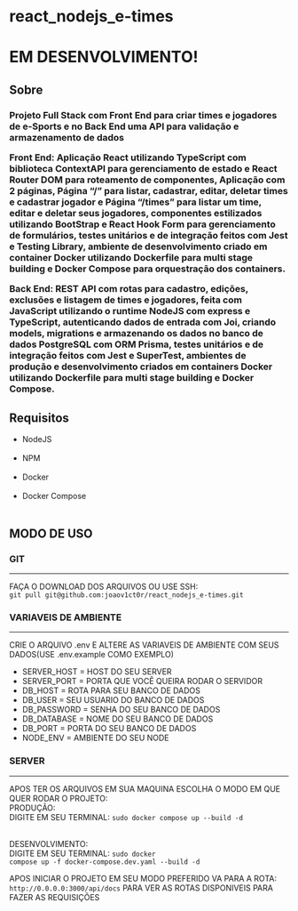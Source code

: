# react_nodejs_e-times

<h1>EM DESENVOLVIMENTO!</h1>

<h2>Sobre</h2>

<h3>
Projeto Full Stack com Front End para criar times e jogadores de e-Sports e no Back End uma API para validação e armazenamento de dados

  
Front End:
Aplicação React utilizando TypeScript com biblioteca ContextAPI para gerenciamento de estado e React Router DOM para roteamento de componentes, Aplicação com 2 páginas, Página “/” para listar, cadastrar, editar, deletar times e cadastrar jogador e Página “/times” para listar um time, editar e deletar seus jogadores, componentes estilizados utilizando BootStrap e React Hook Form para gerenciamento de formulários, testes unitários e de integração feitos com Jest e Testing Library, ambiente de desenvolvimento criado em container Docker utilizando Dockerfile para multi stage building e Docker Compose para orquestração dos containers.

Back End:
REST API com rotas para cadastro, edições, exclusões e listagem de times e jogadores, feita com JavaScript utilizando o runtime NodeJS com express
e TypeScript, autenticando dados de entrada com Joi, criando models, migrations e armazenando os dados no banco de dados PostgreSQL com ORM Prisma, testes unitários e de integração feitos com Jest e SuperTest, ambientes de produção e desenvolvimento criados em containers Docker utilizando Dockerfile para multi stage building e Docker Compose.
</h3>

<h2>Requisitos</h2>

<ul>
  <li>NodeJS</li>
  <br>
  <li>NPM</li>
  <br>
  <li>Docker</li>
  <br>
  <li>Docker Compose</li>
  <br>
</ul>

<h2>MODO DE USO</h2>

<h3>GIT</h3>
<hr>

<p>FAÇA O DOWNLOAD DOS ARQUIVOS OU USE SSH:<br><code>git pull git@github.com:joaov1ct0r/react_nodejs_e-times.git</code></p>

<h3>VARIAVEIS DE AMBIENTE</h3>
<hr>

<p>CRIE O ARQUIVO .env E ALTERE AS VARIAVEIS DE AMBIENTE COM SEUS DADOS(USE .env.example COMO EXEMPLO)</p>

<ul>
  <li>SERVER_HOST = HOST DO SEU SERVER</li>
  <li>SERVER_PORT = PORTA QUE VOCÊ QUEIRA RODAR O SERVIDOR</li>
  <li>DB_HOST = ROTA PARA SEU BANCO DE DADOS</li>
  <li>DB_USER = SEU USUARIO DO BANCO DE DADOS</li>
  <li>DB_PASSWORD = SENHA DO SEU BANCO DE DADOS</li>
  <li>DB_DATABASE = NOME DO SEU BANCO DE DADOS</li>
  <li>DB_PORT = PORTA DO SEU BANCO DE DADOS</li>
  <li>NODE_ENV = AMBIENTE DO SEU NODE</li>
</ul>

<h3>SERVER</h3>
<hr>

<p>APOS TER OS ARQUIVOS EM SUA MAQUINA ESCOLHA O MODO EM QUE QUER RODAR O PROJETO:
  <br>PRODUÇÃO: <br>DIGITE EM SEU TERMINAL: <code>sudo docker compose up --build -d</code>

<br>DESENVOLVIMENTO: <br>DIGITE EM SEU TERMINAL: <code>sudo docker compose up -f docker-compose.dev.yaml --build -d</code>

</p>

<p>APOS INICIAR O PROJETO EM SEU MODO PREFERIDO VA PARA A ROTA:<br><code>http://0.0.0.0:3000/api/docs</code>
PARA VER AS ROTAS DISPONIVEIS PARA FAZER AS REQUISIÇÕES</p>
